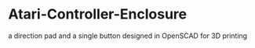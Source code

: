 Atari-Controller-Enclosure
==========================

a direction pad and a single button designed in OpenSCAD for 3D printing